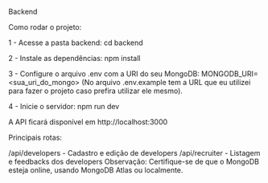 Backend

Como rodar o projeto:

1 - Acesse a pasta backend: cd backend

2 - Instale as dependências: npm install

3 - Configure o arquivo .env com a URI do seu MongoDB: MONGODB_URI=<sua_uri_do_mongo>
(No arquivo .env.example tem a URL que eu utilizei para fazer o projeto caso prefira utilizar ele mesmo).

4 - Inicie o servidor: npm run dev

A API ficará disponível em http://localhost:3000

Principais rotas:

/api/developers - Cadastro e edição de developers
/api/recruiter - Listagem e feedbacks dos developers
Observação: Certifique-se de que o MongoDB esteja online, usando MongoDB Atlas ou localmente.